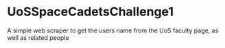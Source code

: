 # UoSSpaceCadetsChallenge1
A simple web scraper to get the users name from the UoS faculty page, as well as related people
